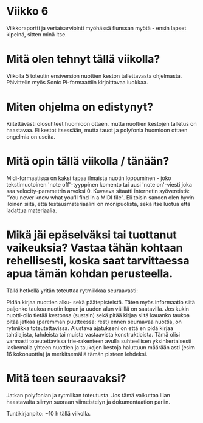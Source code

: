 # Viikko 6

Viikkoraportti ja vertaisarviointi myöhässä flunssan myötä - ensin lapset kipeinä, sitten minä itse.

# Mitä olen tehnyt tällä viikolla?
 
Viikolla 5 toteutin ensiversion nuottien keston tallettavasta ohjelmasta. Päivittelin myös Sonic Pi-formaattiin kirjoittavaa luokkaa. 

# Miten ohjelma on edistynyt?
Kiitettävästi olosuhteet huomioon ottaen. mutta nuottien kestojen talletus on haastavaa. Ei kestot itsessään, mutta tauot ja polyfonia huomioon ottaen ongelmia on useita. 


# Mitä opin tällä viikolla / tänään?
Midi-formaatissa on kaksi tapaa ilmaista nuotin loppuminen - joko tekstimuotoinen 'note off'-tyyppinen komento tai uusi 'note on'-viesti joka saa velocity-parametrin arvoksi 0. Kuvaava sitaatti internetin syövereistä: "You never know what you'll find in a MIDI file". Eli toisin sanoen olen hyvin iloinen siitä, että testausmateriaalini on monipuolista, sekä itse luotua että ladattua materiaalia.


# Mikä jäi epäselväksi tai tuottanut vaikeuksia? Vastaa tähän kohtaan rehellisesti, koska saat tarvittaessa apua tämän kohdan perusteella.
Tällä hetkellä yritän toteuttaa rytmiikkaa seuraavasti:

Pidän kirjaa nuottien alku- sekä päätepisteistä. Täten myös informaatio siitä paljonko taukoa nuotin lopun ja uuden alun välillä on saatavilla. Jos kukin nuotti-olio tietää kestonsa (sustain) sekä pitää kirjaa siitä kauanko taukoa pitää jatkaa (paremman puutteessa: rest) ennen seuraavaa nuottia, on rytmiikka toteutettavissa. Alustava ajatukseni on että en pidä kirjaa tahtilajista, tahdeista tai muista vastaavista konstruktioista. Tämä olisi varmasti toteutettavissa trie-rakenteen avulla suhteellisen yksinkertaisesti laskemalla yhteen nuottien ja taukojen kestoja haluttuun määrään asti (esim 16 kokonuottia) ja merkitsemällä tämän pisteen lehdeksi.

# Mitä teen seuraavaksi?
Jatkan polyfonian ja rytmiikan toteutusta. Jos tämä vaikuttaa liian haastavalta siirryn suoraan viimeistelyn ja dokumentaation pariin.

Tuntikirjanpito: ~10 h tällä viikolla.
